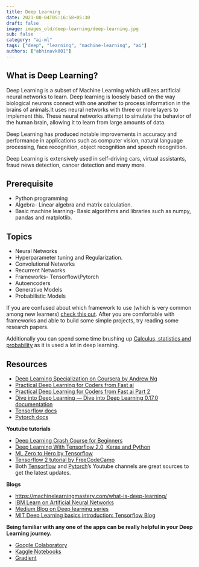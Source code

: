 ```yaml
---
title: Deep Learning
date: 2021-08-04T05:16:58+05:30
draft: false
image: images_old/deep-learning/deep-learning.jpg
sub: false
category: "ai-ml"
tags: ["deep", "learning", "machine-learning", "ai"]
authors: ["abhinavk001"]
---
```


## What is Deep Learning?

Deep Learning is a subset of Machine Learning which utilizes artificial neural networks to learn. Deep learning is loosely based on the way biological neurons connect with one another to process information in the brains of animals.It uses neural networks with three or more layers to implement this. These neural networks attempt to simulate the behavior of the human brain, allowing it to learn from large amounts of data.

Deep Learning has produced notable improvements in accuracy and performance in applications such as computer vision, natural language processing, face recognition, object recognition and speech recognition.

Deep Learning is extensively used in self-driving cars, virtual assistants, fraud news detection, cancer detection and many more.

## Prerequisite

- Python programming
- Algebra- Linear algebra and matrix calculation.
- Basic machine learning- Basic algorithms and libraries such as numpy, pandas and matplotlib.

## Topics

- Neural Networks
- Hyperparameter tuning and Regularization.
- Convolutional Networks
- Recurrent Networks
- Frameworks- Tensorflow\Pytorch
- Autoencoders
- Generative Models
- Probabilistic Models

If you are confused about which framework to use (which is very common among new learners) [check this out](https://www.imaginarycloud.com/blog/pytorch-vs-tensorflow/).
After you are comfortable with frameworks and able to build some simple projects, try reading some research papers.

Additionally you can spend some time brushing up [Calculus, statistics and probability](http://www.d2l.ai/chapter_appendix-mathematics-for-deep-learning/index.html) as it is used a lot in deep learning.

## Resources

- [Deep Learning Specialization on Coursera by Andrew Ng](https://www.coursera.org/specializations/deep-learning)
- [Practical Deep Learning for Coders from Fast ai](https://course.fast.ai/)
- [Practical Deep Learning for Coders from Fast ai Part 2](https://course19.fast.ai/part2)
- [Dive into Deep Learning — Dive into Deep Learning 0.17.0 documentation](http://www.d2l.ai/index.html)
- [Tensorflow docs](https://www.tensorflow.org/tutorials)
- [Pytorch docs](https://pytorch.org/tutorials/)

**Youtube tutorials**

- [Deep Learning Crash Course for Beginners](https://www.youtube.com/watch?v=VyWAvY2CF9c)
- [Deep Learning With Tensorflow 2.0, Keras and Python](https://www.youtube.com/playlist?list=PLeo1K3hjS3uu7CxAacxVndI4bE_o3BDtO)
- [ML Zero to Hero by Tensorflow](https://www.youtube.com/watch?v=KNAWp2S3w94)
- [Tensorflow 2 tutorial by FreeCodeCamp](https://www.youtube.com/watch?v=tPYj3fFJGjk)
- Both [Tensorflow](https://www.youtube.com/channel/UC0rqucBdTuFTjJiefW5t-IQ) and [Pytorch](https://www.youtube.com/channel/UCWXI5YeOsh03QvJ59PMaXFw)’s Youtube channels are great sources to get the latest updates.

**Blogs**

- https://machinelearningmastery.com/what-is-deep-learning/
- [IBM Learn on Artificial Neural Networks](https://www.ibm.com/cloud/learn/neural-networks)
- [Medium Blog on Deep learning series](https://medium.com/intro-to-artificial-intelligence/deep-learning-series-1-intro-to-deep-learning-abb1780ee20)
- [MIT Deep Learning basics introduction: Tensorflow Blog](https://blog.tensorflow.org/2019/02/mit-deep-learning-basics-introduction-tensorflow.html)

**Being familiar with any one of the apps can be really helpful in your Deep Learning journey.**

- [Google Colaboratory](https://research.google.com/colaboratory/)
- [Kaggle Notebooks](https://www.kaggle.com/code)
- [Gradient](https://gradient.paperspace.com/free-gpu)
